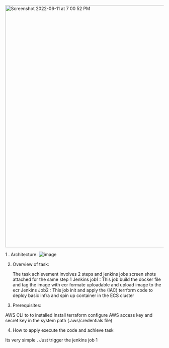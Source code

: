 
<img width="767" alt="Screenshot 2022-06-11 at 7 00 52 PM" src="https://user-images.githubusercontent.com/5584558/173190060-524e7c20-55c1-402c-a6e3-f967858b3e6b.png">


1 . Architecture:
![image](https://user-images.githubusercontent.com/5584558/173242165-5fb4eb7c-74bb-48de-b3b7-847f54ee1d8e.png)



2. Overview of task:
 
   The task achievement involves 2 steps and jenkins jobs screen shots attached for the same 
   step 1 
     Jenkins job1 : This job build the docker file and tag the image with ecr formate uploadable and upload image to the ecr
     Jenkins Job2 : This job init and apply the (IAC) terrform code to deploy basic infra and spin up container in the ECS cluster

3. Prerequisites:

AWS CLI to to installed 
Install terraform 
configure AWS access key and secret key in the system path (.aws/credentials file)

4. How to apply execute the code and achieve task 

 Its very simple . Just trigger the jenkins job 1
